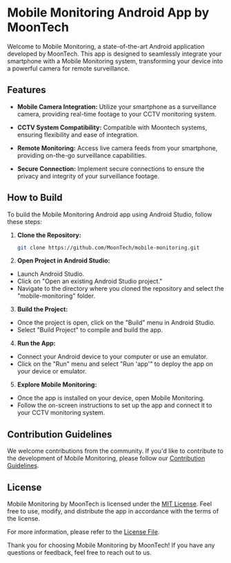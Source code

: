# Mobile Monitoring Android App by MoonTech

Welcome to Mobile Monitoring, a state-of-the-art Android application developed by MoonTech. This app is designed to seamlessly integrate your smartphone with a Mobile Monitoring system, transforming your device into a powerful camera for remote surveillance.

## Features

- **Mobile Camera Integration:** Utilize your smartphone as a surveillance camera, providing real-time footage to your CCTV monitoring system.
  
- **CCTV System Compatibility:** Compatible with Moontech systems, ensuring flexibility and ease of integration.
  
- **Remote Monitoring:** Access live camera feeds from your smartphone, providing on-the-go surveillance capabilities.
  
- **Secure Connection:** Implement secure connections to ensure the privacy and integrity of your surveillance footage.

## How to Build

To build the Mobile Monitoring Android app using Android Studio, follow these steps:

1. **Clone the Repository:**
   ```bash
   git clone https://github.com/MoonTech/mobile-monitoring.git
2. **Open Project in Android Studio:**
- Launch Android Studio.
- Click on "Open an existing Android Studio project."
- Navigate to the directory where you cloned the repository and select the "mobile-monitoring" folder.

3. **Build the Project:**
- Once the project is open, click on the "Build" menu in Android Studio.
- Select "Build Project" to compile and build the app.

4. **Run the App:**
- Connect your Android device to your computer or use an emulator.
- Click on the "Run" menu and select "Run 'app'" to deploy the app on your device or emulator.

5. **Explore Mobile Monitoring:**
- Once the app is installed on your device, open Mobile Monitoring.
- Follow the on-screen instructions to set up the app and connect it to your CCTV monitoring system.

## Contribution Guidelines

We welcome contributions from the community. If you'd like to contribute to the development of Mobile Monitoring, please follow our [Contribution Guidelines](CONTRIBUTING.md).

## License

Mobile Monitoring by MoonTech is licensed under the [MIT License](LICENSE). Feel free to use, modify, and distribute the app in accordance with the terms of the license.

For more information, please refer to the [License File](LICENSE).

Thank you for choosing Mobile Monitoring by MoonTech! If you have any questions or feedback, feel free to reach out to us.

